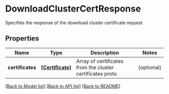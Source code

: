 # DownloadClusterCertResponse

Specifies the response of the download cluster certificate request

## Properties
Name | Type | Description | Notes
------------ | ------------- | ------------- | -------------
**certificates** | [**[Certificate]**](Certificate.md) | Array of certificates from the cluster certificates proto | [optional] 

[[Back to Model list]](../README.md#documentation-for-models) [[Back to API list]](../README.md#documentation-for-api-endpoints) [[Back to README]](../README.md)


